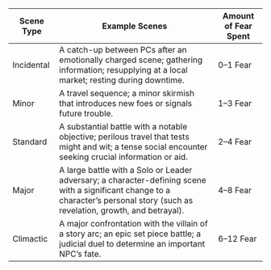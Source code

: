 | **Scene Type** | **Example Scenes**                                                                                                                                                               | **Amount of Fear Spent** |
| -------------- | -------------------------------------------------------------------------------------------------------------------------------------------------------------------------------- | ------------------------ |
| Incidental     | A catch-up between PCs after an emotionally charged scene; gathering information; resupplying at a local market; resting during downtime.                                        | 0–1 Fear                 |
| Minor          | A travel sequence; a minor skirmish that introduces new foes or signals future trouble.                                                                                          | 1–3 Fear                 |
| Standard       | A substantial battle with a notable objective; perilous travel that tests might and wit; a tense social encounter seeking crucial information or aid.                            | 2–4 Fear                 |
| Major          | A large battle with a Solo or Leader adversary; a character-defining scene with a significant change to a character’s personal story (such as revelation, growth, and betrayal). | 4–8 Fear                 |
| Climactic      | A major confrontation with the villain of a story arc; an epic set piece battle; a judicial duel to determine an important NPC’s fate.                                           | 6–12 Fear                |
